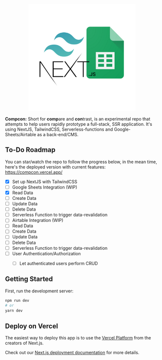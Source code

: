 <p align="center">
  <a href="https://github.com/chakrakan/compcon"><img src="https://github.com/chakrakan/compcon/blob/main/public/logo.png" width="350" alt="Compcon logo" /></a>
</p>

**Compcon:** Short for **comp**are and **con**trast, is an experimental repo that attempts to help users rapidly prototype a full-stack, SSR application. It's using NextJS, TailwindCSS, Serverless-functions and Google-Sheets/Airtable as a back-end/CMS.

## To-Do Roadmap

You can star/watch the repo to follow the progress below, in the mean time, here's the deployed version with current features: https://compcon.vercel.app/

- [x] Set up NextJS with TailwindCSS
- [ ]  Google Sheets Integration (WIP)
  - [x] Read Data
  - [ ] Create Data
  - [ ] Update Data
  - [ ] Delete Data
  - [ ] Serverless Function to trigger data-revalidation
- [ ]  Airtable Integration (WIP)
  - [ ] Read Data
  - [ ] Create Data
  - [ ] Update Data
  - [ ] Delete Data
  - [ ] Serverless Function to trigger data-revalidation
- [ ] User Authentication/Authorization
  - [ ] Let authenticated users perform CRUD


## Getting Started

First, run the development server:

```bash
npm run dev
# or
yarn dev
```

## Deploy on Vercel

The easiest way to deploy this app is to use the [Vercel Platform](https://vercel.com/new?utm_medium=default-template&filter=next.js&utm_source=create-next-app&utm_campaign=create-next-app-readme) from the creators of Next.js.

Check out our [Next.js deployment documentation](https://nextjs.org/docs/deployment) for more details.
